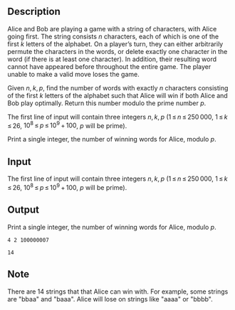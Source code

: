 ## Description

<div><p>Alice and Bob are playing a game with a string of characters, with Alice going first. The string consists <span class="tex-span"><i>n</i></span> characters, each of which is one of the first <span class="tex-span"><i>k</i></span> letters of the alphabet. On a player’s turn, they can either arbitrarily permute the characters in the words, or delete exactly one character in the word (if there is at least one character). In addition, their resulting word cannot have appeared before throughout the entire game. The player unable to make a valid move loses the game.</p><p>Given <span class="tex-span"><i>n</i>, <i>k</i>, <i>p</i></span>, find the number of words with exactly <span class="tex-span"><i>n</i></span> characters consisting of the first <span class="tex-span"><i>k</i></span> letters of the alphabet such that Alice will win if both Alice and Bob play optimally. Return this number modulo the prime number <span class="tex-span"><i>p</i></span>.</p></div><div class="input-specification"><p>The first line of input will contain three integers <span class="tex-span"><i>n</i>, <i>k</i>, <i>p</i></span> (<span class="tex-span">1 ≤ <i>n</i> ≤ 250 000</span>, <span class="tex-span">1 ≤ <i>k</i> ≤ 26</span>, <span class="tex-span">10<sup class="upper-index">8</sup> ≤ <i>p</i> ≤ 10<sup class="upper-index">9</sup> + 100</span>, <span class="tex-span"><i>p</i></span> will be prime).</p></div><div class="output-specification"><p>Print a single integer, the number of winning words for Alice, modulo <span class="tex-span"><i>p</i></span>.</p></div>

## Input

<p>The first line of input will contain three integers <span class="tex-span"><i>n</i>, <i>k</i>, <i>p</i></span> (<span class="tex-span">1 ≤ <i>n</i> ≤ 250 000</span>, <span class="tex-span">1 ≤ <i>k</i> ≤ 26</span>, <span class="tex-span">10<sup class="upper-index">8</sup> ≤ <i>p</i> ≤ 10<sup class="upper-index">9</sup> + 100</span>, <span class="tex-span"><i>p</i></span> will be prime).</p>

## Output

<p>Print a single integer, the number of winning words for Alice, modulo <span class="tex-span"><i>p</i></span>.</p>





```input1
4 2 100000007

```




```output1
14

```



## Note

<p>There are 14 strings that that Alice can win with. For example, some strings are "bbaa" and "baaa". Alice will lose on strings like "aaaa" or "bbbb".</p>
